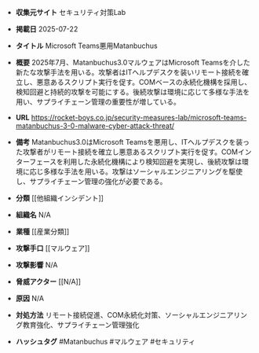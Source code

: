 - **収集元サイト**
セキュリティ対策Lab

- **掲載日**
2025-07-22

- **タイトル**
Microsoft Teams悪用Matanbuchus

- **概要**
2025年7月、Matanbuchus3.0マルウェアはMicrosoft Teamsを介した新たな攻撃手法を用いる。攻撃者はITヘルプデスクを装いリモート接続を確立し、悪意あるスクリプト実行を促す。COMベースの永続化機構を採用し、検知回避と持続的攻撃を可能にする。後続攻撃は環境に応じて多様な手法を用い、サプライチェーン管理の重要性が増している。

- **URL**
https://rocket-boys.co.jp/security-measures-lab/microsoft-teams-matanbuchus-3-0-malware-cyber-attack-threat/

- **備考**
Matanbuchus3.0はMicrosoft Teamsを悪用し、ITヘルプデスクを装った攻撃者がリモート接続を確立し悪意あるスクリプト実行を促す。COMインターフェースを利用した永続化機構により検知回避を実現し、後続攻撃は環境に応じ多様な手法を用いる。攻撃はソーシャルエンジニアリングを駆使し、サプライチェーン管理の強化が必要である。

- **分類**
[[他組織インシデント]]

- **組織名**
N/A

- **業種**
[[産業分類]]

- **攻撃手口**
[[マルウェア]]

- **攻撃影響**
N/A

- **脅威アクター**
[[N/A]]

- **原因**
N/A

- **対処方法**
リモート接続促進、COM永続化対策、ソーシャルエンジニアリング教育強化、サプライチェーン管理強化

- **ハッシュタグ**
#Matanbuchus #マルウェア #セキュリティ
